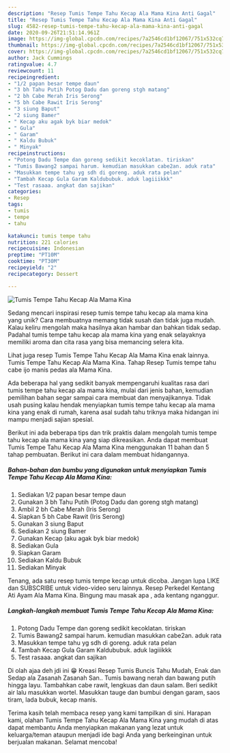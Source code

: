 ```yaml
---
description: "Resep Tumis Tempe Tahu Kecap Ala Mama Kina Anti Gagal"
title: "Resep Tumis Tempe Tahu Kecap Ala Mama Kina Anti Gagal"
slug: 4582-resep-tumis-tempe-tahu-kecap-ala-mama-kina-anti-gagal
date: 2020-09-26T21:51:14.961Z
image: https://img-global.cpcdn.com/recipes/7a2546cd1bf12067/751x532cq70/tumis-tempe-tahu-kecap-ala-mama-kina-foto-resep-utama.jpg
thumbnail: https://img-global.cpcdn.com/recipes/7a2546cd1bf12067/751x532cq70/tumis-tempe-tahu-kecap-ala-mama-kina-foto-resep-utama.jpg
cover: https://img-global.cpcdn.com/recipes/7a2546cd1bf12067/751x532cq70/tumis-tempe-tahu-kecap-ala-mama-kina-foto-resep-utama.jpg
author: Jack Cummings
ratingvalue: 4.7
reviewcount: 11
recipeingredient:
- "1/2 papan besar tempe daun"
- "3 bh Tahu Putih Potog Dadu dan goreng stgh matang"
- "2 bh Cabe Merah Iris Serong"
- "5 bh Cabe Rawit Iris Serong"
- "3 siung Baput"
- "2 siung Bamer"
- " Kecap aku agak byk biar medok"
- " Gula"
- " Garam"
- " Kaldu Bubuk"
- " Minyak"
recipeinstructions:
- "Potong Dadu Tempe dan goreng sedikit kecoklatan. tiriskan"
- "Tumis Bawang2 sampai harum. kemudian masukkan cabe2an. aduk rata"
- "Masukkan tempe tahu yg sdh di goreng. aduk rata pelan"
- "Tambah Kecap Gula Garam Kaldububuk. aduk lagiiikkk"
- "Test rasaaa. angkat dan sajikan"
categories:
- Resep
tags:
- tumis
- tempe
- tahu

katakunci: tumis tempe tahu 
nutrition: 221 calories
recipecuisine: Indonesian
preptime: "PT10M"
cooktime: "PT30M"
recipeyield: "2"
recipecategory: Dessert

---
```



![Tumis Tempe Tahu Kecap Ala Mama Kina](https://img-global.cpcdn.com/recipes/7a2546cd1bf12067/751x532cq70/tumis-tempe-tahu-kecap-ala-mama-kina-foto-resep-utama.jpg)

Sedang mencari inspirasi resep tumis tempe tahu kecap ala mama kina yang unik? Cara membuatnya memang tidak susah dan tidak juga mudah. Kalau keliru mengolah maka hasilnya akan hambar dan bahkan tidak sedap. Padahal tumis tempe tahu kecap ala mama kina yang enak selayaknya memiliki aroma dan cita rasa yang bisa memancing selera kita.

Lihat juga resep Tumis Tempe Tahu Kecap Ala Mama Kina enak lainnya. Tumis Tempe Tahu Kecap Ala Mama Kina. Tahap Resep Tumis tempe tahu cabe ijo manis pedas ala Mama Kina.

Ada beberapa hal yang sedikit banyak mempengaruhi kualitas rasa dari tumis tempe tahu kecap ala mama kina, mulai dari jenis bahan, kemudian pemilihan bahan segar sampai cara membuat dan menyajikannya. Tidak usah pusing kalau hendak menyiapkan tumis tempe tahu kecap ala mama kina yang enak di rumah, karena asal sudah tahu triknya maka hidangan ini mampu menjadi sajian spesial.


Berikut ini ada beberapa tips dan trik praktis dalam mengolah tumis tempe tahu kecap ala mama kina yang siap dikreasikan. Anda dapat membuat Tumis Tempe Tahu Kecap Ala Mama Kina menggunakan 11 bahan dan 5 tahap pembuatan. Berikut ini cara dalam membuat hidangannya.

<!--inarticleads1-->

##### Bahan-bahan dan bumbu yang digunakan untuk menyiapkan Tumis Tempe Tahu Kecap Ala Mama Kina:

1. Sediakan 1/2 papan besar tempe daun
1. Gunakan 3 bh Tahu Putih (Potog Dadu dan goreng stgh matang)
1. Ambil 2 bh Cabe Merah (Iris Serong)
1. Siapkan 5 bh Cabe Rawit (Iris Serong)
1. Gunakan 3 siung Baput
1. Sediakan 2 siung Bamer
1. Gunakan  Kecap (aku agak byk biar medok)
1. Sediakan  Gula
1. Siapkan  Garam
1. Sediakan  Kaldu Bubuk
1. Sediakan  Minyak


Tenang, ada satu resep tumis tempe kecap untuk dicoba. Jangan lupa LIKE dan SUBSCRIBE untuk video-video seru lainnya. Resep Perkedel Kentang Ati Ayam Ala Mama Kina. Bingung mau masak apa , ada kentang nganggur. 

<!--inarticleads2-->

##### Langkah-langkah membuat Tumis Tempe Tahu Kecap Ala Mama Kina:

1. Potong Dadu Tempe dan goreng sedikit kecoklatan. tiriskan
1. Tumis Bawang2 sampai harum. kemudian masukkan cabe2an. aduk rata
1. Masukkan tempe tahu yg sdh di goreng. aduk rata pelan
1. Tambah Kecap Gula Garam Kaldububuk. aduk lagiiikkk
1. Test rasaaa. angkat dan sajikan


Di olah ajaa deh jdi ini 😁 Kreasi Resep Tumis Buncis Tahu Mudah, Enak dan Sedap ala Zasanah Zasanah San.. Tumis bawang nerah dan bawang putih hingga layu. Tambahkan cabe rawit, lengkuas dan daun salam. Beri sedikit air lalu masukkan wortel. Masukkan tauge dan bumbui dengan garam, saos tiram, lada bubuk, kecap manis. 

Terima kasih telah membaca resep yang kami tampilkan di sini. Harapan kami, olahan Tumis Tempe Tahu Kecap Ala Mama Kina yang mudah di atas dapat membantu Anda menyiapkan makanan yang lezat untuk keluarga/teman ataupun menjadi ide bagi Anda yang berkeinginan untuk berjualan makanan. Selamat mencoba!
